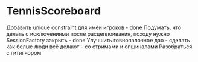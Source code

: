 # TennisScoreboard

Добавить unique constraint для имён игроков - done
Подумать, что делать с исключениями после расдеплоивания, походу нужно SessionFactory закрыть - done
Улучшить говнопалочное дао - сделать как белые люди всё делают - со стримами и опшиналами
Разобраться с гитигнором
